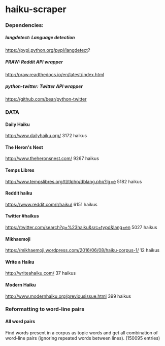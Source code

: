 # haiku-scraper

### Dependencies:

##### langdetect: Language detection
https://pypi.python.org/pypi/langdetect?

##### PRAW: Reddit API wrapper
http://praw.readthedocs.io/en/latest/index.html

##### python-twitter: Twitter API wrapper
https://github.com/bear/python-twitter

### DATA

#### Daily Haiku
http://www.dailyhaiku.org/
3172 haikus

#### The Heron's Nest
http://www.theheronsnest.com/
9267 haikus

#### Temps Libres
http://www.tempslibres.org/tl/tlphp/dblang.php?lg=e
5182 haikus

#### Reddit haiku
https://www.reddit.com/r/haiku/
6151 haikus

#### Twitter \#haikus
https://twitter.com/search?q=%23haiku&src=typd&lang=en
5027 haikus

#### Mikhaemoji
https://mikhaemoji.wordpress.com/2016/06/08/haiku-corpus-1/
12 haikus

#### Write a Haiku
http://writeahaiku.com/
37 haikus

#### Modern Haiku
http://www.modernhaiku.org/previousissue.html
399 haikus

### Reformatting to word-line pairs

#### All word pairs
Find words present in a corpus as topic words and get all combination of word-line pairs (ignoring repeated words between lines). (150095 entries)